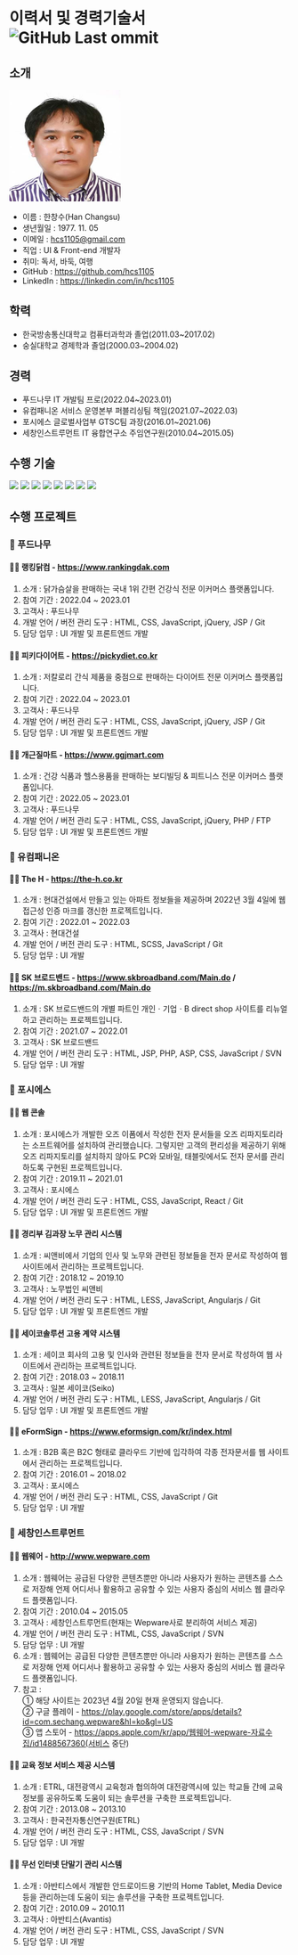 # 이력서 및 경력기술서 ![GitHub Last ommit](https://img.shields.io/github/last-commit/hcs1105/RESUME.svg)

## 소개
<img src="https://github.com/hcs1105/resume/blob/main/images/hcs1105.jpg" width="200" height="200" alt="한창수 프로필 사진">

- 이름 : 한창수(Han Changsu)<br>
- 생년월일 : 1977. 11. 05<br>
- 이메일 : hcs1105@gmail.com<br>
- 직업 : UI & Front-end 개발자<br>
- 취미: 독서, 바둑, 여행<br>
- GitHub : https://github.com/hcs1105<br>
- LinkedIn : https://linkedin.com/in/hcs1105<br>

## 학력
- 한국방송통신대학교 컴퓨터과학과 졸업(2011.03~2017.02)
- 숭실대학교 경제학과 졸업(2000.03~2004.02)

## 경력
- 푸드나무 IT 개발팀 프로(2022.04~2023.01)
- 유컴패니온 서비스 운영본부 퍼블리싱팀 책임(2021.07~2022.03)
- 포시에스 글로벌사업부 GTSC팀 과장(2016.01~2021.06)
- 세창인스트루먼트 IT 융합연구소 주임연구원(2010.04~2015.05)

## 수행 기술
<p>
  <img src="https://img.shields.io/badge/HTML5-3ddc84?style=flat-round&logo=html5&logoColor=fff">
  <img src="https://img.shields.io/badge/CSS3-000?style=flat-round&logo=css3&logoColor=fff">
  <img src="https://img.shields.io/badge/SASS(SCSS)-ff69b4?style=flat-round&logo=sass&logoColor=fff">
  <img src="https://img.shields.io/badge/Less-2b4c80?style=flat-round&logo=less&logoColor=fff">
  <img src="https://img.shields.io/badge/ECMAScript-ea4335?style=flat-round&logo=javascript&logoColor=fff">
  <img src="https://img.shields.io/badge/jQuery-000?style=flat-round&logo=jQuery&logoColor=fff">
  <img src="https://img.shields.io/badge/React-02569B?style=flat-round&logo=React&logoColor=fff">
  <!-- 
  <img src="https://img.shields.io/badge/Node.js-393?style=flat-round&logo=Node.js&logoColor=fff">
  <img src="https://img.shields.io/badge/TypeScript-3178C6?style=flat-round&logo=TypeScript&logoColor=fff"> -->
  <img src="https://img.shields.io/badge/PHP-393?style=flat-round&logo=php&logoColor=fff">
</p>

## 수행 프로젝트

### 🏢 푸드나무

#### :technologist: 랭킹닭컴 - https://www.rankingdak.com
1. 소개 : 닭가슴살을 판매하는 국내 1위 간편 건강식 전문 이커머스 플랫폼입니다.
2. 참여 기간 : 2022.04 ~ 2023.01
3. 고객사 : 푸드나무
4. 개발 언어 / 버전 관리 도구 : HTML, CSS, JavaScript, jQuery, JSP / Git
5. 담당 업무 : UI 개발 및 프론트엔드 개발

#### :technologist: 피키다이어트 - https://pickydiet.co.kr
1. 소개 : 저칼로리 간식 제품을 중점으로 판매하는 다이어트 전문 이커머스 플랫폼입니다.
2. 참여 기간 : 2022.04 ~ 2023.01
3. 고객사 : 푸드나무
4. 개발 언어 / 버전 관리 도구 : HTML, CSS, JavaScript, jQuery, JSP / Git
5. 담당 업무 : UI 개발 및 프론트엔드 개발

#### :technologist: 개근질마트 - https://www.ggjmart.com
1. 소개 : 건강 식품과 헬스용품을 판매하는 보디빌딩 & 피트니스 전문 이커머스 플랫폼입니다.
2. 참여 기간 : 2022.05 ~ 2023.01
3. 고객사 : 푸드나무
4. 개발 언어 / 버전 관리 도구 : HTML, CSS, JavaScript, jQuery, PHP / FTP
5. 담당 업무 : UI 개발 및 프론트엔드 개발

### 🏢 유컴패니온

#### :technologist: The H - https://the-h.co.kr
1. 소개 : 현대건설에서 만들고 있는 아파트 정보들을 제공하며 2022년 3월 4일에 웹접근성 인증 마크를 갱신한 프로젝트입니다.
2. 참여 기간 : 2022.01 ~ 2022.03
3. 고객사 : 현대건설
4. 개발 언어 / 버전 관리 도구 : HTML, SCSS, JavaScript / Git
5. 담당 업무 : UI 개발

#### :technologist: SK 브로드밴드 - https://www.skbroadband.com/Main.do / https://m.skbroadband.com/Main.do
1. 소개 : SK 브로드밴드의 개별 파트인 개인ㆍ기업ㆍB direct shop 사이트를 리뉴얼하고 관리하는 프로젝트입니다.
2. 참여 기간 : 2021.07 ~ 2022.01
3. 고객사 : SK 브로드밴드
4. 개발 언어 / 버전 관리 도구 : HTML, JSP, PHP, ASP, CSS, JavaScript / SVN
5. 담당 업무 : UI 개발

### 🏢 포시에스

#### :technologist: 웹 콘솔
1. 소개 : 포시에스가 개발한 오즈 이폼에서 작성한 전자 문서들을 오즈 리파지토리라는 소프트웨어를 설치하여 관리했습니다. 그렇지만 고객의 편리성을 제공하기 위해 오즈 리파지토리를 설치하지 않아도 PC와 모바일, 태블릿에서도 전자 문서를 관리하도록 구현된 프로젝트입니다.
2. 참여 기간 : 2019.11 ~ 2021.01
3. 고객사 : 포시에스
4. 개발 언어 / 버전 관리 도구 : HTML, CSS, JavaScript, React / Git
5. 담당 업무 : UI 개발 및 프론트엔드 개발

#### :technologist: 경리부 김과장 노무 관리 시스템
1. 소개 : 씨앤비에서 기업의 인사 및 노무와 관련된 정보들을 전자 문서로 작성하여 웹 사이트에서 관리하는 프로젝트입니다.
2. 참여 기간 : 2018.12 ~ 2019.10
3. 고객사 : 노무법인 씨앤비
4. 개발 언어 / 버전 관리 도구 : HTML, LESS, JavaScript, Angularjs / Git
5. 담당 업무 : UI 개발 및 프론트엔드 개발

#### :technologist: 세이코솔루션 고용 계약 시스템
1. 소개 : 세이코 회사의 고용 및 인사와 관련된 정보들을 전자 문서로 작성하여 웹 사이트에서 관리하는 프로젝트입니다.
2. 참여 기간 : 2018.03 ~ 2018.11
3. 고객사 : 일본 세이코(Seiko)
4. 개발 언어 / 버전 관리 도구 : HTML, LESS, JavaScript, Angularjs / Git
5. 담당 업무 : UI 개발 및 프론트엔드 개발

#### :technologist: eFormSign - https://www.eformsign.com/kr/index.html
1. 소개 : B2B 혹은 B2C 형태로 클라우드 기반에 입각하여 각종 전자문서를 웹 사이트에서 관리하는 프로젝트입니다.
2. 참여 기간 : 2016.01 ~ 2018.02
3. 고객사 : 포시에스
4. 개발 언어 / 버전 관리 도구 : HTML, CSS, JavaScript / Git
5. 담당 업무 : UI 개발

### 🏢 세창인스트루먼트

#### :technologist: 웹웨어 - http://www.wepware.com
1. 소개 : 웹웨어는 공급된 다양한 콘텐츠뿐만 아니라 사용자가 원하는 콘텐츠를 스스로 저장해 언제 어디서나 활용하고 공유할 수 있는 사용자 중심의 서비스 웹 클라우드 플랫폼입니다.
2. 참여 기간 : 2010.04 ~ 2015.05
3. 고객사 : 세창인스트루먼트(현재는 Wepware사로 분리하여 서비스 제공)
4. 개발 언어 / 버전 관리 도구 : HTML, CSS, JavaScript / SVN
5. 담당 업무 : UI 개발
5. 소개 : 웹웨어는 공급된 다양한 콘텐츠뿐만 아니라 사용자가 원하는 콘텐츠를 스스로 저장해 언제 어디서나 활용하고 공유할 수 있는 사용자 중심의 서비스 웹 클라우드 플랫폼입니다.
6. 참고 :  
① 해당 사이트는 2023년 4월 20일 현재 운영되지 않습니다.  
② 구글 플레이 - https://play.google.com/store/apps/details?id=com.sechang.wepware&hl=ko&gl=US  
③ 앱 스토어 - https://apps.apple.com/kr/app/웹웨어-wepware-자료수집/id1488567360(서비스 중단)

#### :technologist: 교육 정보 서비스 제공 시스템
1. 소개 : ETRL, 대전광역시 교육청과 협의하여 대전광역시에 있는 학교들 간에 교육 정보를 공유하도록 도움이 되는 솔루션을 구축한 프로젝트입니다.
2. 참여 기간 : 2013.08 ~ 2013.10
3. 고객사 : 한국전자통신연구원(ETRL)
4. 개발 언어 / 버전 관리 도구 : HTML, CSS, JavaScript / SVN
5. 담당 업무 : UI 개발

#### :technologist: 무선 인터넷 단말기 관리 시스템
1. 소개 : 아반티스에서 개발한 안드로이드용 기반의 Home Tablet, Media Device 등을 관리하는데 도움이 되는 솔루션을 구축한 프로젝트입니다.
2. 참여 기간 : 2010.09 ~ 2010.11
3. 고객사 : 아반티스(Avantis)
4. 개발 언어 / 버전 관리 도구 : HTML, CSS, JavaScript / SVN
5. 담당 업무 : UI 개발